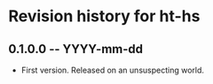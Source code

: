 # Revision history for ht-hs

## 0.1.0.0 -- YYYY-mm-dd

* First version. Released on an unsuspecting world.
